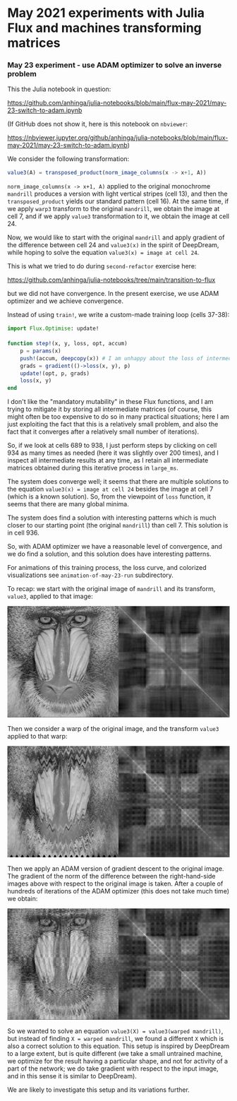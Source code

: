 # May 2021 experiments with Julia Flux and machines transforming matrices

### May 23 experiment - use ADAM optimizer to solve an inverse problem

This the Julia notebook in question:

https://github.com/anhinga/julia-notebooks/blob/main/flux-may-2021/may-23-switch-to-adam.ipynb

(If GitHub does not show it, here is this notebook on `nbviewer`:

https://nbviewer.jupyter.org/github/anhinga/julia-notebooks/blob/main/flux-may-2021/may-23-switch-to-adam.ipynb)

We consider the following transformation:

```julia
value3(A) = transposed_product(norm_image_columns(x -> x+1, A))
```

`norm_image_columns(x -> x+1, A)` applied to the original monochrome `mandrill`
produces a version with light vertical stripes (cell 13), and then the `transposed_product`
yields our standard pattern (cell 16). At the same time, if we apply `warp3` transform to the
original `mandrill`, we obtain the image at cell 7, and if we apply `value3` transformation
to it, we obtain the image at cell 24.

Now, we would like to start with the original `mandrill` and apply gradient of the difference
between cell 24 and `value3(x)` in the spirit of DeepDream, while hoping to solve the
equation `value3(x) = image at cell 24`.

This is what we tried to do during `second-refactor` exercise here:

https://github.com/anhinga/julia-notebooks/tree/main/transition-to-flux

but we did not have convergence. In the present exercise, we use ADAM optimizer
and we achieve convergence.

Instead of using `train!`, we write a custom-made training loop (cells 37-38):

```julia
import Flux.Optimise: update!

function step!(x, y, loss, opt, accum)
    p = params(x)
    push!(accum, deepcopy(x)) # I am unhappy about the loss of intermediate parameter values
    grads = gradient(()->loss(x, y), p)
    update!(opt, p, grads)
    loss(x, y)
end
```

I don't like the "mandatory mutability" in these Flux functions, and I am trying to mitigate it
by storing all intermediate matrices (of course, this might often be too expensive to do so
in many practical situations; here I am just exploiting the fact that this is a relatively
small problem, and also the fact that it converges after a relatively small number of iterations).

So, if we look at cells 689 to 938, I just perform steps by clicking on cell 934 as many times
as needed (here it was slightly over 200 times), and I inspect all intermediate results at any time,
as I retain all intermediate matrices obtained during this iterative process in `large_ms`.

The system does converge well; it seems that there are multiple solutions to the equation
`value3(x) = image at cell 24` besides the image at cell 7 (which is a known solution).
So, from the viewpoint of `loss` function, it seems that there are many global minima.

The system does find a solution with interesting patterns which is much closer to our starting
point (the original `mandrill`) than cell 7. This solution is in cell 936.

So, with ADAM optimizer we have a reasonable level of convergence, and we do find a solution,
and this solution does have interesting patterns.

For animations of this training process, the loss curve, and colorized visualizations see `animation-of-may-23-run` subdirectory.

To recap: we start with the original image of `mandrill` and its transform, `value3`, applied to that image:

![original_image_and_its_transform](original_image_and_its_transform.png "original_image_and_its_transform")

Then we consider a warp of the original image, and the transform `value3` applied to that warp:

![warped_image_and_its_transform](warped_image_and_its_transform.png "warped_image_and_its_transform")

Then we apply an ADAM version of gradient descent to the original image. The gradient 
of the norm of the difference between the right-hand-side images above with respect to the original image is taken.
After a couple of hundreds of iterations of the ADAM optimizer (this does not take much time) we obtain:

![image_found_by_machine_learning_and_its_transform](image_found_by_machine_learning_and_its_transform.png "image_found_by_machine_learning_and_its_transform")

So we wanted to solve an equation `value3(X) = value3(warped mandrill)`, but instead of finding `X = warped mandrill`,
we found a different `X` which is also a correct solution to this equation. This setup is inspired by DeepDream to a large extent,
but is quite different (we take a small untrained machine, we optimize for the result having a particular shape, and not
for activity of a part of the network; we do take gradient with respect to the input image, and in this sense it is
similar to DeepDream).

We are likely to investigate this setup and its variations further.
